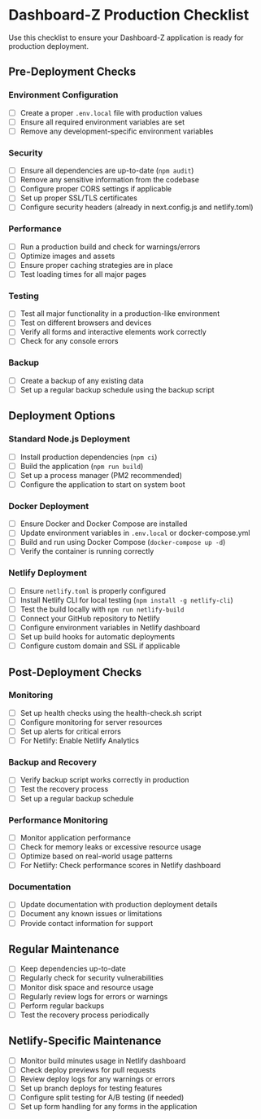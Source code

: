 # Dashboard-Z Production Checklist

Use this checklist to ensure your Dashboard-Z application is ready for production deployment.

## Pre-Deployment Checks

### Environment Configuration
- [ ] Create a proper `.env.local` file with production values
- [ ] Ensure all required environment variables are set
- [ ] Remove any development-specific environment variables

### Security
- [ ] Ensure all dependencies are up-to-date (`npm audit`)
- [ ] Remove any sensitive information from the codebase
- [ ] Configure proper CORS settings if applicable
- [ ] Set up proper SSL/TLS certificates
- [ ] Configure security headers (already in next.config.js and netlify.toml)

### Performance
- [ ] Run a production build and check for warnings/errors
- [ ] Optimize images and assets
- [ ] Ensure proper caching strategies are in place
- [ ] Test loading times for all major pages

### Testing
- [ ] Test all major functionality in a production-like environment
- [ ] Test on different browsers and devices
- [ ] Verify all forms and interactive elements work correctly
- [ ] Check for any console errors

### Backup
- [ ] Create a backup of any existing data
- [ ] Set up a regular backup schedule using the backup script

## Deployment Options

### Standard Node.js Deployment
- [ ] Install production dependencies (`npm ci`)
- [ ] Build the application (`npm run build`)
- [ ] Set up a process manager (PM2 recommended)
- [ ] Configure the application to start on system boot

### Docker Deployment
- [ ] Ensure Docker and Docker Compose are installed
- [ ] Update environment variables in `.env.local` or docker-compose.yml
- [ ] Build and run using Docker Compose (`docker-compose up -d`)
- [ ] Verify the container is running correctly

### Netlify Deployment
- [ ] Ensure `netlify.toml` is properly configured
- [ ] Install Netlify CLI for local testing (`npm install -g netlify-cli`)
- [ ] Test the build locally with `npm run netlify-build`
- [ ] Connect your GitHub repository to Netlify
- [ ] Configure environment variables in Netlify dashboard
- [ ] Set up build hooks for automatic deployments
- [ ] Configure custom domain and SSL if applicable

## Post-Deployment Checks

### Monitoring
- [ ] Set up health checks using the health-check.sh script
- [ ] Configure monitoring for server resources
- [ ] Set up alerts for critical errors
- [ ] For Netlify: Enable Netlify Analytics

### Backup and Recovery
- [ ] Verify backup script works correctly in production
- [ ] Test the recovery process
- [ ] Set up a regular backup schedule

### Performance Monitoring
- [ ] Monitor application performance
- [ ] Check for memory leaks or excessive resource usage
- [ ] Optimize based on real-world usage patterns
- [ ] For Netlify: Check performance scores in Netlify dashboard

### Documentation
- [ ] Update documentation with production deployment details
- [ ] Document any known issues or limitations
- [ ] Provide contact information for support

## Regular Maintenance

- [ ] Keep dependencies up-to-date
- [ ] Regularly check for security vulnerabilities
- [ ] Monitor disk space and resource usage
- [ ] Regularly review logs for errors or warnings
- [ ] Perform regular backups
- [ ] Test the recovery process periodically

## Netlify-Specific Maintenance

- [ ] Monitor build minutes usage in Netlify dashboard
- [ ] Check deploy previews for pull requests
- [ ] Review deploy logs for any warnings or errors
- [ ] Set up branch deploys for testing features
- [ ] Configure split testing for A/B testing (if needed)
- [ ] Set up form handling for any forms in the application